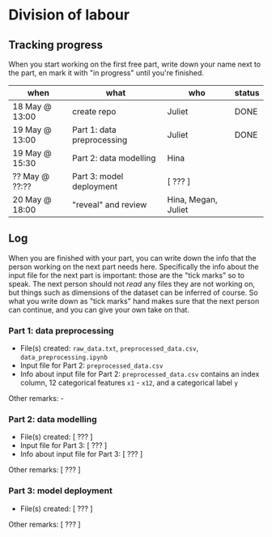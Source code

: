 # Division of labour

## Tracking progress

When you start working on the first free part, write down your name next to the part, en mark it with "in progress" until you're finished.

| when | what | who | status |
| - | - | - | - |
| 18 May @ 13:00 | create repo | Juliet | DONE |
| 19 May @ 13:00 | Part 1: data preprocessing | Juliet | DONE |
| 19 May @ 15:30 | Part 2: data modelling | Hina  | |
| ?? May @ ??:?? | Part 3: model deployment | [ ??? ] | |
| 20 May @ 18:00 | "reveal" and review | Hina, Megan, Juliet | |

## Log

When you are finished with your part, you can write down the info that the person working on the next part needs here. Specifically the info about the input file for the next part is important: those are the "tick marks" so to speak. The next person should not *read* any files they are not working on, but things such as dimensions of the dataset can be inferred of course. So what you write down as "tick marks" hand makes sure that the next person can continue, and you can give your own take on that.

### Part 1: data preprocessing

- File(s) created: `raw_data.txt`, `preprocessed_data.csv`, `data_preprocessing.ipynb`
- Input file for Part 2: `preprocessed_data.csv`
- Info about input file for Part 2: `preprocessed_data.csv` contains an index column, 12 categorical features `x1` - `x12`, and a categorical label `y`

Other remarks: -

### Part 2: data modelling

- File(s) created: [ ??? ]
- Input file for Part 3: [ ??? ]
- Info about input file for Part 3: [ ??? ]

Other remarks: [ ??? ]

### Part 3: model deployment

- File(s) created: [ ??? ]

Other remarks: [ ??? ]
